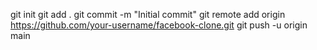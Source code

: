 git init
git add .
git commit -m "Initial commit"
git remote add origin https://github.com/your-username/facebook-clone.git
git push -u origin main
